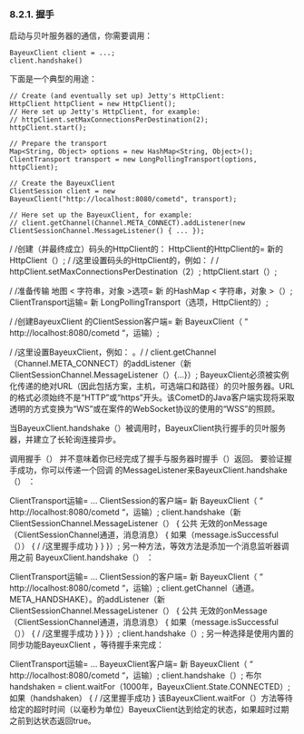 ### 8.2.1. 握手
启动与贝叶服务器的通信，你需要调用：

    BayeuxClient client = ...;
    client.handshake()

下面是一个典型的用途：

    // Create (and eventually set up) Jetty's HttpClient:
    HttpClient httpClient = new HttpClient();
    // Here set up Jetty's HttpClient, for example:
    // httpClient.setMaxConnectionsPerDestination(2);
    httpClient.start();

    // Prepare the transport
    Map<String, Object> options = new HashMap<String, Object>();
    ClientTransport transport = new LongPollingTransport(options, httpClient);

    // Create the BayeuxClient
    ClientSession client = new BayeuxClient("http://localhost:8080/cometd", transport);

    // Here set up the BayeuxClient, for example:
    // client.getChannel(Channel.META_CONNECT).addListener(new ClientSessionChannel.MessageListener() { ... });

/ /创建（并最终成立）码头的HttpClient的： 
HttpClient的HttpClient的= 新的HttpClient（）;
 / /这里设置码头的HttpClient的，例如：
/ / httpClient.setMaxConnectionsPerDestination（2）;
httpClient.start（）;

/ /准备传输
地图 < 字符串，对象 >选项= 新 的HashMap < 字符串，对象 >（）;
ClientTransport运输= 新 LongPollingTransport（选项，HttpClient的）;

/ /创建BayeuxClient 
的ClientSession客户端= 新 BayeuxClient（ “ http://localhost:8080/cometd “，运输）;

/ /这里设置BayeuxClient，例如：
。/ / client.getChannel（Channel.META_CONNECT）的addListener（新ClientSessionChannel.MessageListener（）{...}）;
BayeuxClient必须被实例化传递的绝对URL（因此包括方案，主机，可选端口和路径）的贝叶服务器。URL的格式必须始终不是“HTTP”或“https”开头。该CometD的Java客户端实现将采取透明的方式变换为“WS”或在案件的WebSocket协议的使用的“WSS”的照顾。

当BayeuxClient.handshake（）被调用时，BayeuxClient执行握手的贝叶服务器，并建立了长轮询连接异步。

调用握手（） 并不意味着你已经完成了握手与服务器时握手（）返回。
要验证握手成功，你可以传递一个回调 的MessageListener来BayeuxClient.handshake（） ：

ClientTransport运输= ...
ClientSession的客户端= 新 BayeuxClient（ “ http://localhost:8080/cometd “，运输）;
client.handshake（新 ClientSessionChannel.MessageListener（）
{
    公共 无效的onMessage（ClientSessionChannel通道，消息消息）
    {
        如果（message.isSuccessful（））
        {
            / /这里握手成功
        }
    }
}）;
另一种方法，等效方法是添加一个消息监听器调用之前 BayeuxClient.handshake（） ：

ClientTransport运输= ...
ClientSession的客户端= 新 BayeuxClient（ “ http://localhost:8080/cometd “，运输）;
client.getChannel（通道。META_HANDSHAKE）。的addListener（新 ClientSessionChannel.MessageListener（）
{
    公共 无效的onMessage（ClientSessionChannel通道，消息消息）
    {
        如果（message.isSuccessful（））
        {
            / /这里握手成功
        }
    }
}）;
client.handshake（）;
另一种选择是使用内置的同步功能BayeuxClient ，等待握手来完成：

ClientTransport运输= ...
BayeuxClient客户端= 新 BayeuxClient（ “ http://localhost:8080/cometd “，运输）;
client.handshake（）;
布尔 handshaken = client.waitFor（1000年，BayeuxClient.State.CONNECTED）;
 如果（handshaken）
{
    / /这里握手成功 
}
该BayeuxClient.waitFor（）方法等待给定的超时时间（以毫秒为单位）BayeuxClient达到给定的状态，如果超时过期之前到达状态返回true。
